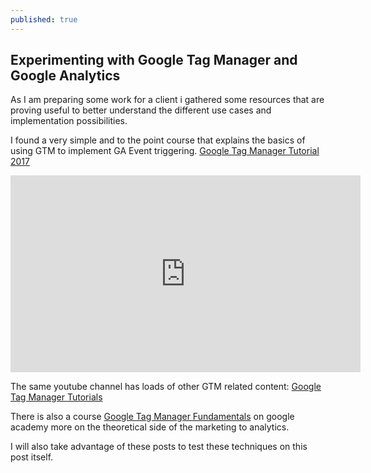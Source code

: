 ```yaml
---
published: true
---
```

## Experimenting with Google Tag Manager and Google Analytics

As I am preparing some work for a client i gathered some resources that are proving useful to better understand
the different use cases and implementation possibilities.

I found a very simple and to the point course that explains the basics of using GTM to implement GA Event triggering.
[Google Tag Manager Tutorial 2017](https://www.youtube.com/playlist?list=PLgr_8Hk8l4ZEY-rBGG99Y9V10Dc7g7cHt)

<iframe width="560" height="315" src="https://www.youtube.com/embed/WCmdRivjvRk?list=PLgr_8Hk8l4ZEY-rBGG99Y9V10Dc7g7cHt" frameborder="0" allowfullscreen></iframe>

The same youtube channel has loads of other GTM related content:
[Google Tag Manager Tutorials](https://www.youtube.com/playlist?list=PLgr_8Hk8l4ZH4vpV9OR9zQqDMiMVNEDhj)

There is also a course [Google Tag Manager Fundamentals](https://analyticsacademy.withgoogle.com/course/5) on google
academy more on the theoretical side of the marketing to analytics.

I will also take advantage of these posts to test these techniques on this post itself.


